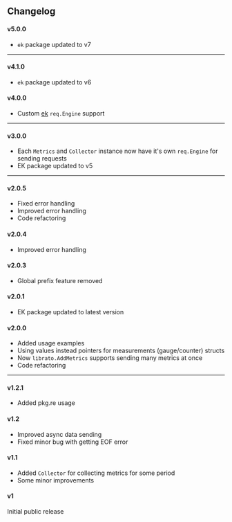 ## Changelog

#### v5.0.0

* `ek` package updated to v7

---

#### v4.1.0

* `ek` package updated to v6

#### v4.0.0

* Custom [ek](https://github.com/essentialkaos/ek) `req.Engine` support

---

#### v3.0.0

* Each `Metrics` and `Collector` instance now have it's own `req.Engine` for sending requests
* EK package updated to v5

---

#### v2.0.5

* Fixed error handling
* Improved error handling
* Code refactoring

#### v2.0.4

* Improved error handling

#### v2.0.3

* Global prefix feature removed

#### v2.0.1

* EK package updated to latest version

#### v2.0.0

* Added usage examples
* Using values instead pointers for measurements (gauge/counter) structs
* Now `librato.AddMetrics` supports sending many metrics at once
* Code refactoring

---

#### v1.2.1

* Added pkg.re usage

#### v1.2

* Improved async data sending
* Fixed minor bug with getting EOF error

#### v1.1

* Added `Collector` for collecting metrics for some period
* Some minor improvements

#### v1

Initial public release
